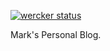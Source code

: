 [![wercker status](https://app.wercker.com/status/682952d5e3228ee2ab48c57f699f4507/s/ "wercker status")](https://app.wercker.com/project/byKey/682952d5e3228ee2ab48c57f699f4507)

Mark's Personal Blog.


